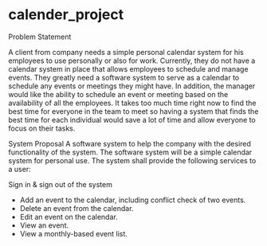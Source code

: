 # calender_project

Problem Statement

A client from company needs a simple personal calendar system for his employees to use personally or also for work. Currently, they do not have a calendar system in place that allows employees to schedule and manage events. They greatly need a software system to serve as a calendar to schedule any events or meetings they might have. In addition, the manager would like the ability to schedule an event or meeting based on the availability of all the employees. It takes too much time right now to find the best time for everyone in the team to meet so having a system that finds the best time for each individual would save a lot of time and allow everyone to focus on their tasks.

System Proposal
A software system to help the company with the desired functionality of the system.
The software system will be a simple calendar system for personal use.  The system shall provide the following services to a user:

Sign in & sign out of the system
- Add an event to the calendar, including conflict check of two events.
- Delete an event from the calendar.
- Edit an event on the calendar.
- View an event.
- View a monthly-based event list.
